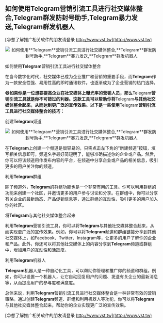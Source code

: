 ## **如何使用**Telegram**营销引流工具进行社交媒体整合,**Telegram**群发防封号助手,**Telegram**暴力发送,**Telegram**群发机器人**

[😍想了解推广相关软件的朋友请登录 http://www.vst.tw](http://www.vst.tw)

 <center><img src="https://vst.tw/MP4/tuiguang/png/4.png" alt="如何使用**Telegram**营销引流工具进行社交媒体整合,**Telegram**群发防封号助手,**Telegram**暴力发送,**Telegram**群发机器人"></center>

如何使用**Telegram**营销引流工具进行社交媒体整合

在当今数字化时代，社交媒体已成为企业推广和营销的重要手段，而**Telegram**作为一款安全性强、易用性高的即时通讯软件，也逐渐成为了企业营销的热门选择。

**😄如果你是一位想要提高企业在社交媒体上曝光率的营销人员，那么**Telegram**营销引流工具就是你不可错过的利器。这款工具可以帮助你将**Telegram**与其他社交媒体整合起来，从而达到更广泛的宣传效果。以下是一些使用**Telegram**营销引流工具进行社交媒体整合的技巧：**

创建**Telegram**频道

 <center><img src="https://vst.tw/MP4/tuiguang/png/1.png" alt="如何使用**Telegram**营销引流工具进行社交媒体整合,**Telegram**群发防封号助手,**Telegram**暴力发送,**Telegram**群发机器人"></center>

在**Telegram**上创建一个频道是很容易的，只需点击左下角的“新建频道”按钮，填写相关信息即可。频道名字最好简短明了，能够准确描述你的企业或产品。然后，你可以将该频道用作发布内容的平台，在频道中分享企业或产品的相关信息，吸引更多的用户关注你的频道。

利用**Telegram**群组

除了频道外，**Telegram**的群组功能也是一个非常有用的工具。你可以利用群组的功能来创建一个社区，并邀请更多的用户参与讨论和分享。在群组中，你可以分享有关企业的最新动态、产品促销信息等，通过群组的互动性，吸引更多的用户加入你的社区。

将**Telegram**与其他社交媒体整合起来

利用**Telegram**营销引流工具，你可以将**Telegram**与其他社交媒体整合起来，从而实现更广泛的宣传效果。例如，你可以将**Telegram**频道和群组链接分享到其他社交媒体上，如Facebook、Twitter、Instagram等，让更多的用户了解你的企业和产品。此外，你还可以将其他社交媒体上的内容分享到**Telegram**频道或群组中，增加用户的互动性和活跃度。

利用**Telegram**机器人

**Telegram**机器人是一种自动化工具，可以帮助你管理和推广你的频道和群组。例如，你可以设置一个机器人，让它自动回复用户的问题、发送有关企业的最新消息等，从而提高用户的参与度和满意度。

总体来说，利用**Telegram**营销引流工具进行社交媒体整合是一种非常有效的营销策略。通过创建**Telegram**频道、群组和利用机器人等功能，你可以将**Telegram**与其他社交媒体整合起来，帮助你的企业实现更广泛的宣传效果。

[😍想了解推广相关软件的朋友请登录 http://www.vst.tw](http://www.vst.tw)



